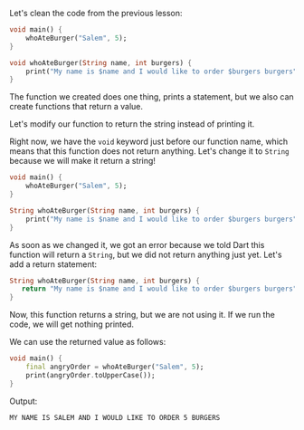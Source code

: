 Let's clean the code from the previous lesson:

```dart
void main() {
    whoAteBurger("Salem", 5);
}

void whoAteBurger(String name, int burgers) {
    print("My name is $name and I would like to order $burgers burgers");
}
```

The function we created does one thing, prints a statement, but we also can create functions that return a value.

Let's modify our function to return the string instead of printing it.

Right now, we have the `void` keyword just before our function name, which means that this function does not return anything. Let's change it to `String` because we will make it return a string!

```dart
void main() {
    whoAteBurger("Salem", 5);
}

String whoAteBurger(String name, int burgers) {
    print("My name is $name and I would like to order $burgers burgers");
}
```

As soon as we changed it, we got an error because we told Dart this function will return a `String`, but we did not return anything just yet. Let's add a return statement:

```dart
String whoAteBurger(String name, int burgers) {
   return "My name is $name and I would like to order $burgers burgers";
}
```

Now, this function returns a string, but we are not using it. If we run the code, we will get nothing printed.

We can use the returned value as follows:

```dart
void main() {
    final angryOrder = whoAteBurger("Salem", 5);
    print(angryOrder.toUpperCase());
}
```

Output:

```
MY NAME IS SALEM AND I WOULD LIKE TO ORDER 5 BURGERS
```
